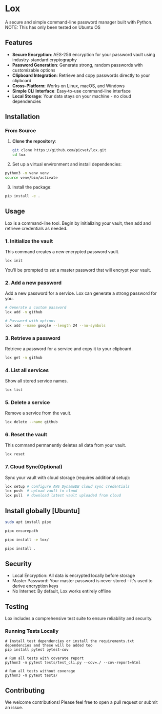 # Lox

A secure and simple command-line password manager built with Python.
NOTE: This has only been tested on Ubuntu OS

## Features

- **Secure Encryption**: AES-256 encryption for your password vault using industry-standard cryptography
- **Password Generation**: Generate strong, random passwords with customizable options
- **Clipboard Integration**: Retrieve and copy passwords directly to your clipboard
- **Cross-Platform**: Works on Linux, macOS, and Windows
- **Simple CLI Interface**: Easy-to-use command-line interface
- **Local Storage**: Your data stays on your machine - no cloud dependencies

## Installation

### From Source

1. **Clone the repository**:
   ```bash
   git clone https://github.com/picvet/lox.git
   cd lox
   ```

2. Set up a virtual environment and install dependencies:

```bash
python3 -m venv venv
source venv/bin/activate  
```

3. Install the package:
```bash
pip install -e .
```

## Usage
Lox is a command-line tool. Begin by initializing your vault, then add and retrieve credentials as needed.

### 1. Initialize the vault
This command creates a new encrypted password vault.

```bash
lox init
```
You'll be prompted to set a master password that will encrypt your vault.

### 2. Add a new password
Add a new password for a service. Lox can generate a strong password for you.

```bash
# Generate a custom password
lox add -n github 

# Password with options
lox add --name google --length 24 --no-symbols
```

### 3. Retrieve a password
Retrieve a password for a service and copy it to your clipboard.

```bash
lox get -n github
```

### 4. List all services 
Show all stored service names.

```bash
lox list 
```

### 5. Delete a service 
Remove a service from the vault.
```bash
lox delete --name github
```
### 6. Reset the vault
This command permanently deletes all data from your vault.

```bash
lox reset
```

### 7. Cloud Sync(Optional) 
Sync your vault with cloud storage (requires additional setup):

```bash
lox setup # configure AWS DynamoDB cloud sync credentials 
lox push  # upload vault to cloud 
lox pull  # download latest vault uploaded from cloud
```

## Install globally [Ubuntu]
```bash 
sudo apt install pipx 

pipx ensurepath 

pipx install -e lox/

pipx install .
```

## Security 
- Local Encryption: All data is encrypted locally before storage 
- Master Password: Your master password is never stored - it's used to derive encryption keys 
- No Internet: By default, Lox works entirely offline

## Testing
Lox includes a comprehensive test suite to ensure reliability and security.

### Running Tests Locally
```
# Install test dependencies or install the requirements.txt dependencies and these will be added too
pip install pytest pytest-cov 

# Run all tests with coverate report
python3 -m pytest tests/test_cli.py --cov=./ --cov-report=html

# Run all tests without coverage
python3 -m pytest tests/

```
## Contributing
We welcome contributions! Please feel free to open a pull request or submit an issue.
